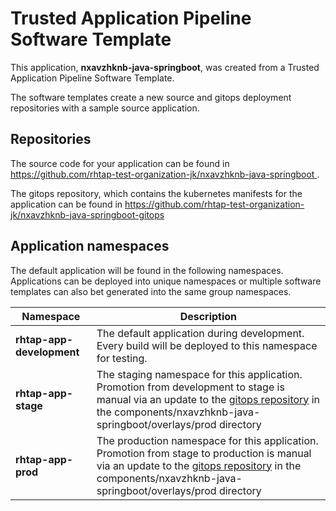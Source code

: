 # Trusted Application Pipeline Software Template

This application, **nxavzhknb-java-springboot**, was created from a Trusted Application Pipeline Software Template.

The software templates create a new source and gitops deployment repositories with a sample source application. 

## Repositories

The source code for your application can be found in [https://github.com/rhtap-test-organization-jk/nxavzhknb-java-springboot ](https://github.com/rhtap-test-organization-jk/nxavzhknb-java-springboot ).
 
The gitops repository, which contains the kubernetes manifests for the application can be found in 
[https://github.com/rhtap-test-organization-jk/nxavzhknb-java-springboot-gitops ](https://github.com/rhtap-test-organization-jk/nxavzhknb-java-springboot-gitops ) 

## Application namespaces 

The default application will be found in the following namespaces. Applications can be deployed into unique namespaces or multiple software templates can also bet generated into the same group namespaces.  

|  Namespace   |  Description   |  
| -------- | -------- |   
| **rhtap-app-development** | The default application during development. Every build will be deployed to this namespace for testing. | 
| **rhtap-app-stage** | The staging namespace for this application. Promotion from development to stage is manual via an update to the [gitops repository](https://github.com/rhtap-test-organization-jk/nxavzhknb-java-springboot-gitops ) in the components/nxavzhknb-java-springboot/overlays/prod directory |  
| **rhtap-app-prod** | The production namespace for this application. Promotion from stage to production is manual via an update to the [gitops repository](https://github.com/rhtap-test-organization-jk/nxavzhknb-java-springboot-gitops ) in the components/nxavzhknb-java-springboot/overlays/prod directory | 